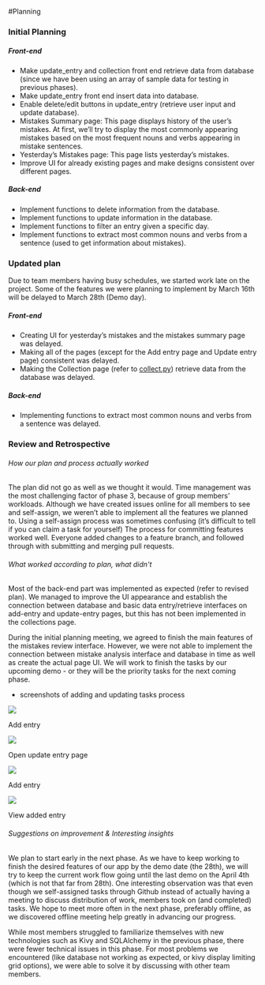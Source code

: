 #Planning 

### Initial Planning
##### Front-end
- Make update_entry and collection front end retrieve data from database 
(since we have been using an array of sample data for testing in previous phases).
- Make update_entry front end insert data into database.
- Enable delete/edit buttons in update_entry (retrieve user input and update database).
- Mistakes Summary page: This page displays history of the user’s mistakes. At first, we’ll try to display the most 
commonly appearing  mistakes based on the most frequent nouns and verbs appearing in mistake sentences. 
- Yesterday’s Mistakes page: This page lists yesterday’s mistakes. 
- Improve UI for already existing pages and make designs consistent over different pages.

##### Back-end 
- Implement functions to delete information from the database.
- Implement functions to update information in the database. 
- Implement functions to filter an entry given a specific day. 
- Implement functions to extract most common nouns and verbs from a sentence (used to get information about mistakes).


### Updated plan
Due to team members having busy schedules, we started work late on the project. Some of the features we were planning to implement by March 16th will be delayed to March 28th (Demo day).

##### Front-end
- Creating UI for yesterday’s mistakes and the mistakes summary page was delayed. 
- Making all of the pages (except for the Add entry page and Update entry page) consistent was delayed.
- Making the Collection page (refer to [collect.py](https://github.com/csc301-winter-2016/project-team12/blob/master/collect.py))  retrieve data from the database was delayed.

##### Back-end
- Implementing functions to extract most common nouns and verbs from a sentence was delayed.


### Review and Retrospective
###### How our plan and process actually worked
The plan did not go as well as we thought it would. Time management was the most challenging factor of phase 3, because of group members’ workloads. Although we have created issues online for all members to see and self-assign, we weren’t able to implement all the features we planned to. Using a self-assign process was sometimes confusing (it’s difficult to tell if you can claim a task for yourself) The process for committing features worked well. Everyone added changes to a feature branch, and followed through with submitting and merging pull requests.

###### What worked according to plan, what didn't
Most of the back-end part was implemented as expected (refer to revised plan). We managed to improve the UI appearance and establish the connection between database and basic data entry/retrieve interfaces on add-entry and update-entry pages, but this has not been implemented in the collections page.

During the initial planning meeting, we agreed to finish the main features of the mistakes review interface. However, we were not able to implement the connection between mistake analysis interface and database in time as well as create the actual page UI. We will work to finish the tasks by our upcoming demo - or they will be the priority tasks for the next coming phase.

- screenshots of adding and updating tasks process

![](https://github.com/csc301-winter-2016/project-team12/blob/master/doc/phase3/images/screenshot-addentry.png)

Add entry

![](https://github.com/csc301-winter-2016/project-team12/blob/master/doc/phase3/images/screenshot-updateentry1.png)

Open update entry page

![](https://github.com/csc301-winter-2016/project-team12/blob/master/doc/phase3/images/screenshot-updateentry2.png)

Add entry

![](https://github.com/csc301-winter-2016/project-team12/blob/master/doc/phase3/images/screenshot-updateentry3.png)

View added entry

###### Suggestions on improvement & Interesting insights
We plan to start early in the next phase. As we have to keep working to finish the desired features of our app by the demo date (the 28th), we will try to keep the current work flow going until the last demo on the April 4th (which is not that far from 28th). One interesting observation was that even though we self-assigned tasks through Github instead of actually having a meeting to discuss distribution of work, members took on (and completed) tasks. We hope to meet more often in the next phase, preferably offline, as we discovered offline meeting help greatly in advancing our progress.

While most members struggled to familiarize themselves with new technologies such as Kivy and SQLAlchemy in the previous phase, there were fewer technical issues in this phase. For most problems we encountered (like database not working as expected, or kivy display limiting grid options), we were able to solve it by discussing with other team members.

